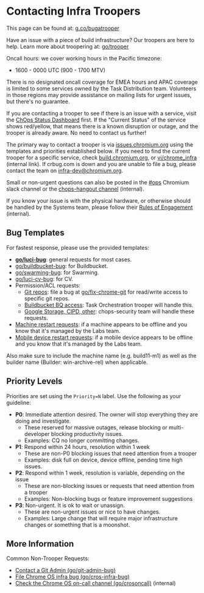 # Contacting Infra Troopers

This page can be found at: [g.co/bugatrooper](https://g.co/bugatrooper)

Have an issue with a piece of build infrastructure?
Our troopers are here to help. Learn more about troopering at:
[go/trooper](http://go/trooper)

Oncall hours: we cover working hours in the Pacific timezone:
+ 1600 - 0000 UTC (900 - 1700 MTV)

There is no designated oncall coverage for EMEA hours and APAC coverage is limited to some services owned by the Task Distribution team. Volunteers in
those regions may provide assistance on mailing lists for urgent issues, but
there's no guarantee.

If you are contacting a trooper to see if there is an issue with a service,
visit the [ChOps Status Dashboard](https://chopsdash.appspot.com) first.
If the "Current Status" of the service shows red/yellow, that means there is a known
disruption or outage, and the trooper is already aware. No need to contact us further!

The primary way to contact a trooper is via [issues.chromium.org](https://issues.chromium.org/issues?q=status:open) using
the templates and priorities established below. If you need to find the current
trooper for a specific service, check [build.chromium.org](https://build.chromium.org), or
[vi/chrome_infra](http://vi/chrome_infra) (internal link). If crbug.com is down
and you are unable to file a bug, please contact the team on
[infra-dev@chromium.org](mailto:infra-dev@chromium.org).

Small or non-urgent questions can also be posted in the [#ops] Chromium slack
channel or the [chops-hangout channel] (internal).

If you know your issue is with the physical hardware, or otherwise should be
handled by the Systems team, please follow their
[Rules of Engagement](http://shortn/_x6Y10rxpKG) (internal).

## Bug Templates

For fastest response, please use the provided templates:

*   **[go/luci-bug]**: general requests for most cases.
*   [go/buildbucket-bug]: for Buildbucket.
*   [go/swarming-bug]: for Swarming.
*   [go/luci-cv-bug]: for CV.
*   Permission/ACL requests:
    *   [Git repos]: file a bug at [go/fix-chrome-git] for read/write access to
        specific git repos.
    *   [Buildbucket BQ access]: Task Orchestration trooper will handle this.
    *   [Google Storage, CIPD, other]: chops-security team will handle these
        requests.
*   [Machine restart requests]: if a machine appears to be offline and you
    know that it's managed by the Labs team.
*   [Mobile device restart requests]: if a mobile device appears to be offline
    and you know that it's managed by the Labs team.

Also make sure to include the machine name (e.g. build11-m1)
as well as the builder name (Builder: win-archive-rel) when applicable.

## Priority Levels

Priorities are set using the `Priority=N` label. Use the following as your guideline:

*   **P0**: Immediate attention desired. The owner will stop everything they
    are doing and investigate.
    *   These reserved for massive outages, release blocking or multi-developer
        blocking productivity issues.
    *   Examples: CQ no longer committing changes.
*   **P1**: Respond within 24 hours, resolution within 1 week
    *   These are non-P0 blocking issues that need attention from a trooper
    *   Examples: disk full on device, device offline, pending time high issues.
*   **P2**: Respond within 1 week, resolution is variable, depending on the issue
    *   These are non-blocking issues or requests that need attention from a trooper
    *   Examples: Non-blocking bugs or feature improvement suggestions
*   **P3**: Non-urgent. It is ok to wait or unassign.
    *   These are non-urgent issues or nice to have changes.
    *   Examples: Large change that will require major infrastructure changes or
        something that is a moonshot.


## More Information

Common Non-Trooper Requests:

*   [Contact a Git Admin (go/git-admin-bug)](http://go/git-admin-bug)
*   [File Chrome OS infra bug (go/cros-infra-bug)](http://go/cros-infra-bug)
*   [Check the Chrome OS on-call channel (go/crosoncall)](http://go/crosoncall) (internal)

[#ops]: https://chromium.slack.com/messages/CGM8DQ3ST/
[chops-hangout channel]: http://go/chops-hangout
[Machine restart requests]: http://go/chrome-labs-fixit-bug
[Mobile device restart requests]: http://go/chrome-labs-fixit-bug
[Git repos]: http://go/fix-chrome-git
[Buildbucket BQ access]: https://bugs.chromium.org/p/chromium/issues/entry?labels=Restrict-View-Google%2CFoundation-Troopers&components=Infra>LUCI>BuildService>Buildbucket&summary=%5BBrief%20description%20of%20problem%5D&comment=Name%20of%20service%20account%20which%20needs%20BQ%20Viewer%20permission%3A%20%0AName%20of%20BQ%20datasets%3A%20cr-buildbucket.%24your_project.builds%0A%0ANote%3A%20we%20don't%20grant%20BQ%20Job%20User%20permissions%20on%20cr-buildbucket%3B%20BQ%20queries%20should%20be%20done%20via%20your%20own%20cloud%20project.
[Google Storage, CIPD, other]: http://go/chopssec-crbug
[go/luci-bug]: http://go/luci-bug
[current infra trooper queue]: https://issues.chromium.org/issues?q=componentid:1456370%20status:new
[Browser Build trooper queue]: https://bugs.chromium.org/p/chromium/issues/list?q=Browser%3DBuild-Troopers&can=2
[LUCI Tests trooper queue]: https://bugs.chromium.org/p/chromium/issues/list?q=TFS%3DTroopers+OR+Ops-Alerts%3DTFS+OR+TFS%3DTroopers+Pri%3D0+OR+Ops-Alerts%3DTFS+Pri%3D0&can=2
[Foundation trooper queue]: https://bugs.chromium.org/p/chromium/issues/list?can=2&q=Foundation%3DTroopers+-has%3Aowner+OR+owner%3Ame+Foundation%3DTroopers+OR+Foundation%3DTroopers+Pri%3D0&sort=-modified&groupby=pri&colspec=ID+Component+Status+Owner+Summary+Blocking+BlockedOn+Opened+Modified&x=m&y=releaseblock&cells=ids
[Source trooper queue]: https://bugs.chromium.org/p/chromium/issues/list?q=Source%3DTroopers+OR+Ops-Alerts%3DSource+OR+Source%3DTroopers+Pri%3D0+OR+Ops-Alerts%3DSource+Pri%3D0&can=2
[Workflow trooper queue]: https://bugs.chromium.org/p/chromium/issues/list?q=Workflow%3DTroopers+OR+Ops-Alerts%3DWorkflow+OR+Workflow%3DTroopers+Pri%3D0+OR+Ops-Alerts%3DWorkflow+Pri%3D0&can=2
[go/bug-a-trooper]: http://go/bug-a-trooper
[go/fix-chrome-git]: http://go/fix-chrome-git
[infra trooper oncall]: http://oncall/peepsi-wranglers
[go/buildbucket-bug]: http://go/buildbucket-bug
[go/swarming-bug]: http://go/swarming-bug
[go/luci-cv-bug]: http://go/luci-cv-bug